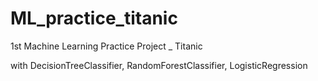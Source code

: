 # ML_practice_titanic

1st Machine Learning Practice Project _ Titanic  

with DecisionTreeClassifier, RandomForestClassifier, LogisticRegression
